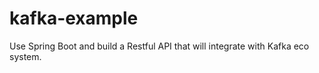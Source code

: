 # kafka-example

Use Spring Boot and build a Restful API that will integrate with Kafka eco system.
